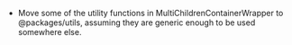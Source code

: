 - Move some of the utility functions in MultiChildrenContainerWrapper to @packages/utils, assuming they are generic enough to be used somewhere else.
